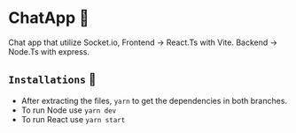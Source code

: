 # ChatApp 💬
Chat app that utilize Socket.io,
Frontend -> React.Ts with Vite.
Backend -> Node.Ts with express.

## `Installations` 🔧
- After extracting the files, `yarn` to get the dependencies in both branches.
- To run Node use `yarn dev`
- To run React use `yarn start`
